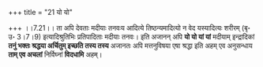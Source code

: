 +++
title = "21 यो यो"

+++
।।7.21।। ता अपि देवताः मदीयाः तनवःय आदित्ये तिष्ठन्यमादित्यो न वेद
यस्यादित्यः शरीरम् (बृ॰ उ॰ 3।7।9) इत्यादिश्रुतिभिः प्रतिपादिताः मदीयाः
तनवः। इति अजानन् अपि **यो यो यां यां** मदीयाम् इन्द्रादिकां **तनुं भक्तः
श्रद्धया अर्चितुम् इच्छति तस्य तस्य** अजानतः अपि मत्तनुविषया एषा श्रद्धा
इति अहम् एव अनुसन्धाय **ताम् एव अचलां** निर्विघ्नां **विदधामि** अहम्।
